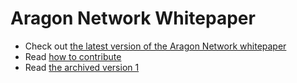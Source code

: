 # Aragon Network Whitepaper

- Check out [the latest version of the Aragon Network whitepaper](https://github.com/aragon/whitepaper)
- Read [how to contribute](https://github.com/aragon/whitepaper/blob/master/CONTRIBUTE.md)
- Read [the archived version 1](https://github.com/aragon/whitepaper/tree/v1)
